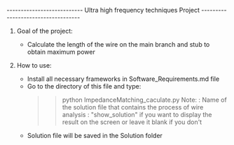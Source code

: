 --------------------------- Ultra high frequency techniques Project -----------------------------------

1. Goal of the project: 
    - Calculate the length of the wire on the main branch and stub to obtain maximum power

2. How to use:
    - Install all necessary frameworks in Software_Requirements.md file
    - Go to the directory of this file and type:
        >> python ImpedanceMatching_caculate.py <solution-filename> <show-solution>
        Note: <solution-filename>: Name of the solution file that contains the process of wire analysis
                <show-solution>: "show_solution" if you want to display the result on the screen or leave it blank 
                                    if you don't
    - Solution file will be saved in the Solution folder